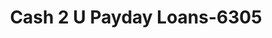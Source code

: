 ---
f_zip-code: 70068
f_state-code: LA
title: Cash 2 U Payday Loans-6305
f_phone: 985-651-7373
f_city-only: La Place
f_address: 701 W Airline Hwy La Place
f_location-unique-id: '6305'
slug: cash-2-u-payday-loans-6305
updated-on: '2024-05-30T13:46:58.046Z'
created-on: '2024-05-30T13:36:59.803Z'
published-on: '2024-05-30T13:54:32.469Z'
f_city-state: cms/city/la-place-la.md
f_company: cms/company/cash-2-u-payday-loans.md
f_state: cms/state/louisiana.md
layout: '[payday-loan].html'
tags: payday-loan
---